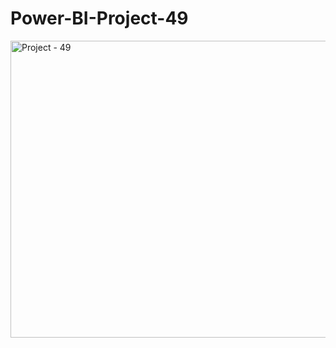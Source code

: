 # Power-BI-Project-49

<img width="844" height="475" alt="Project - 49" src="https://github.com/user-attachments/assets/bf03c428-0a4d-4ab0-b565-a0aa3096b918" />

